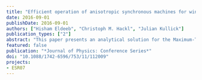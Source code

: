 ```yaml
---
title: "Efficient operation of anisotropic synchronous machines for wind energy systems"
date: 2016-09-01
publishDate: 2016-09-01
authors: ["Hisham Eldeeb", "Christoph M. Hackl", "Julian Kullick"]
publication_types: ["2"]
abstract: "This paper presents an analytical solution for the Maximum-Torque-per-Ampere (MTPA) operation of synchronous machines (SM) with anisotropy and magnetic cross-coupling for the application in wind turbine systems and airborne wind energy systems. For a given reference torque, the analytical MTPA solution provides the optimal stator current references which produce the desired torque while minimizing the stator copper losses. From an implementation point of view, the proposed analytical method is appealing in terms of its fast online computation (compared to classical numerical methods) and its efficiency enhancement of the electrical drive system. The efficiency of the analytical MTPA operation, with and without consideration of cross-coupling, is compared to the conventional method with zero direct current."
featured: false
publication: "*Journal of Physics: Conference Series*"
doi: "10.1088/1742-6596/753/11/112009"
projects:
- ESR07
---
```


